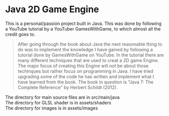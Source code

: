 # Java 2D Game Engine


This is a personal/passion project built in Java. This was done by following a YouTube tutorial by a YouTuber GamesWithGame, to which almost all the credit goes to. 

> After going through the book about Java the next reasonable thing to do was to implement the knowledge I have gained by following 
> a tutorial done by GamesWithGame on YouTube. In the tutorial there are many different techniques that are used to creat a 
> 2D game Engine. The major focus of creating this Engine will not be about those techinques but rather focus on programming in Java. 
> I have tried upgrading some of the code he has written and implement what I have learned from the book. 
> The book in question is "Java 7: The Complete Reference" by Herbert Schildt (2012).


The directory for main source files are in src/main/java  
The directory for GLSL shader is in assets/shaders  
The directory for images is in assets/images  
